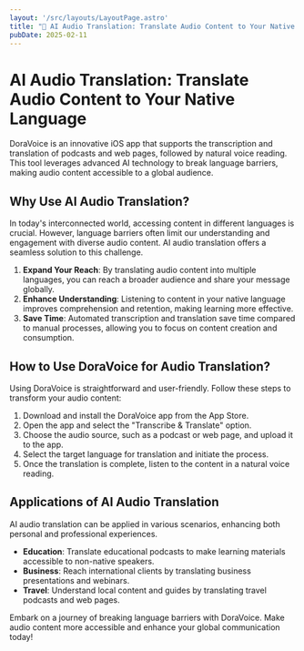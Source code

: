 ```yaml
---
layout: '/src/layouts/LayoutPage.astro'
title: "📃 AI Audio Translation: Translate Audio Content to Your Native Language"
pubDate: 2025-02-11
---
```

# AI Audio Translation: Translate Audio Content to Your Native Language

DoraVoice is an innovative iOS app that supports the transcription and translation of podcasts and web pages, followed by natural voice reading. This tool leverages advanced AI technology to break language barriers, making audio content accessible to a global audience.

## Why Use AI Audio Translation?

In today's interconnected world, accessing content in different languages is crucial. However, language barriers often limit our understanding and engagement with diverse audio content. AI audio translation offers a seamless solution to this challenge.

1. **Expand Your Reach**: By translating audio content into multiple languages, you can reach a broader audience and share your message globally.
2. **Enhance Understanding**: Listening to content in your native language improves comprehension and retention, making learning more effective.
3. **Save Time**: Automated transcription and translation save time compared to manual processes, allowing you to focus on content creation and consumption.

## How to Use DoraVoice for Audio Translation?

Using DoraVoice is straightforward and user-friendly. Follow these steps to transform your audio content:

1. Download and install the DoraVoice app from the App Store.
2. Open the app and select the "Transcribe & Translate" option.
3. Choose the audio source, such as a podcast or web page, and upload it to the app.
4. Select the target language for translation and initiate the process.
5. Once the translation is complete, listen to the content in a natural voice reading.

## Applications of AI Audio Translation

AI audio translation can be applied in various scenarios, enhancing both personal and professional experiences.

* **Education**: Translate educational podcasts to make learning materials accessible to non-native speakers.
* **Business**: Reach international clients by translating business presentations and webinars.
* **Travel**: Understand local content and guides by translating travel podcasts and web pages.

Embark on a journey of breaking language barriers with DoraVoice. Make audio content more accessible and enhance your global communication today!
